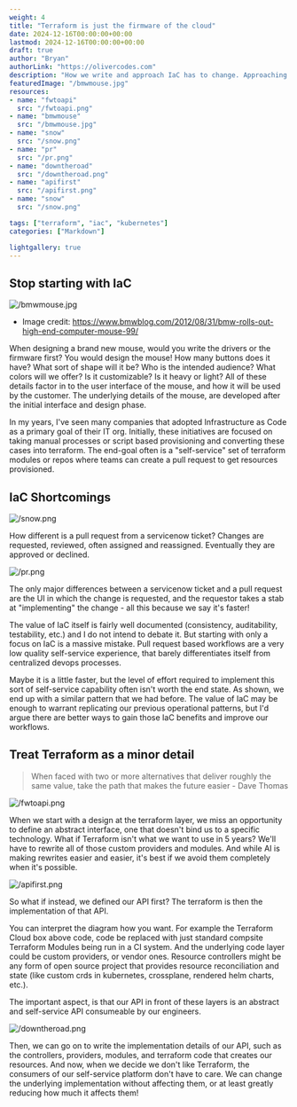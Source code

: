 ```yaml
---
weight: 4
title: "Terraform is just the firmware of the cloud"
date: 2024-12-16T00:00:00+00:00
lastmod: 2024-12-16T00:00:00+00:00
draft: true 
author: "Bryan"
authorLink: "https://olivercodes.com"
description: "How we write and approach IaC has to change. Approaching cloud engineering from a new perspective."
featuredImage: "/bmwmouse.jpg"
resources:
- name: "fwtoapi"
  src: "/fwtoapi.png"
- name: "bmwmouse"
  src: "/bmwmouse.jpg"
- name: "snow"
  src: "/snow.png"
- name: "pr"
  src: "/pr.png"
- name: "downtheroad"
  src: "/downtheroad.png"
- name: "apifirst"
  src: "/apifirst.png"
- name: "snow"
  src: "/snow.png"

tags: ["terraform", "iac", "kubernetes"]
categories: ["Markdown"]

lightgallery: true
---
```


## Stop starting with IaC

![/bmwmouse.jpg](/bmwmouse.jpg)
- Image credit: https://www.bmwblog.com/2012/08/31/bmw-rolls-out-high-end-computer-mouse-99/ 

When designing a brand new mouse, would you write the drivers or the firmware first? You would design the mouse! How many buttons does it have?
What sort of shape will it be? Who is the intended audience? What colors will we offer? Is it customizable? Is it heavy or light? All of these details factor in to the 
user interface of the mouse, and how it will be used by the customer. The underlying details of the mouse, are developed after the initial interface 
and design phase.

In my years, I've seen many companies that adopted Infrastructure as Code as a primary goal of their IT org. Initially, these initiatives are focused on taking manual processes or
script based provisioning and converting these cases into terraform. The end-goal often is a "self-service" set of terraform modules or repos where 
teams can create a pull request to get resources provisioned.

## IaC Shortcomings

![/snow.png](/snow.png)

How different is a pull request from a servicenow ticket? Changes are requested, reviewed, often assigned and reassigned. Eventually they are
approved or declined. 


![/pr.png](/pr.png)

The only major differences between a servicenow ticket and a pull request are the UI in which the change is requested, and the 
requestor takes a stab at "implementing" the change - all this because we say it's faster! 

The value of IaC itself is fairly well documented (consistency, auditability, testability, etc.) and I do not intend to debate it. But starting with only a focus on IaC is a massive mistake. Pull request based workflows
are a very low quality self-service experience, that barely differentiates itself from centralized devops processes.

Maybe it is a little faster, but the level of effort required to implement this sort of self-service capability often isn't worth the end state. As shown, we end up with a similar pattern that we had before. The value of IaC may be enough to warrant replicating our previous operational patterns, but I'd argue there are better ways to gain those IaC benefits and improve our workflows. 

## Treat Terraform as a minor detail

> When faced with two or more alternatives that deliver roughly the same value, take the path that makes the future easier - Dave Thomas

![/fwtoapi.png](/fwtoapi.png)

When we start with a design at the terraform layer, we miss an opportunity to define an abstract interface, one that doesn't bind us to a specific technology.
What if Terraform isn't what we want to use in 5 years? We'll have to rewrite all of those custom providers and modules. And while AI is making rewrites 
easier and easier, it's best if we avoid them completely when it's possible.

![/apifirst.png](/apifirst.png)

So what if instead, we defined our API first? The terraform is then the implementation of that API.

You can interpret the diagram how you want. For example the Terraform Cloud box above code, code be replaced with just standard compsite Terraform Modules being run in a CI system. And the underlying code layer could be custom providers, or vendor ones. Resource controllers might be any form of open source project that provides resource reconciliation and state (like custom crds in kubernetes, crossplane, rendered helm charts, etc.). 

The important aspect, is that our API in front of these layers is an abstract and self-service API consumeable by our engineers. 


![/downtheroad.png](/downtheroad.png)

Then, we can go on to write the implementation details of our API, such as the controllers, providers, modules, and terraform code that creates our resources. And now, when 
we decide we don't like Terraform, the consumers of our self-service platform don't have to care. We can change the underlying implementation without affecting them, or at 
least greatly reducing how much it affects them!





